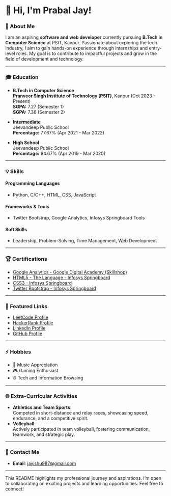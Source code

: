 # 👋 Hi, I'm Prabal Jay!

### 🚀 About Me
I am an aspiring **software and web developer** currently pursuing **B.Tech in Computer Science** at PSIT, Kanpur. 
Passionate about exploring the tech industry, I aim to gain hands-on experience through internships and entry-level roles. 
My goal is to contribute to impactful projects and grow in the field of development and technology.

---

### 🎓 Education
- **B.Tech in Computer Science**  
  **Pranveer Singh Institute of Technology (PSIT)**, Kanpur (Oct 2023 - Present)  
  **SGPA:** 7.27 (Semester 1)  
  **SGPA:** 7.36 (Semester 2)

- **Intermediate**  
  Jeevandeep Public School  
  **Percentage:** 77.67% (Apr 2021 - Mar 2022)

- **High School**  
  Jeevandeep Public School  
  **Percentage:** 84.67% (Apr 2019 - Mar 2020)

---

### 💡 Skills
#### **Programming Languages**  
- Python, C/C++, HTML, CSS, JavaScript

#### **Frameworks & Tools**  
- Twitter Bootstrap, Google Analytics, Infosys Springboard Tools

#### **Soft Skills**  
- Leadership, Problem-Solving, Time Management, Web Development

---

### 🏆 Certifications
- [Google Analytics - Google Digital Academy (Skillshop)](https://skillshop.credential.net/7766053b-1a0e-4a0b-8e99-0bdf6d4f3890)
- [HTML5 - The Language - Infosys Springboard](https://infyspringboard.onwingspan.com/public-assets/infosysheadstart/cert/lex_17739732834840810000_shared/1-b67c0632-b716-4537-bc02-2e1b322ec48f.pdf)
- [CSS3 - Infosys Springboard](https://infyspringboard.onwingspan.com/public-assets/infosysheadstart/cert/lex_15281000932633230000_shared/1-9e0f77cc-6bf4-46f0-a4e7-6b40bfe923f0.pdf)
- [Twitter Bootstrap - Infosys Springboard](https://infyspringboard.onwingspan.com/public-assets/infosysheadstart/cert/lex_24029875493927956000_shared/1-597687d6-55da-47ad-ad7b-97530844b32b.pdf)

---

### 🌟 Featured Links
- [LeetCode Profile](http://leetcode.com/u/PrabalJay/)
- [HackerRank Profile](http://hackerrank.com/profile/CS_2313758)
- [LinkedIn Profile](http://linkedin.com/in/prabal-jay-758086294)
- [GitHub Profile](http://github.com/PrabalJay)

---

### ⚡ Hobbies
- 🎵 Music Appreciation
- 🎮 Gaming Enthusiast
- 🌐 Tech and Information Browsing

---

### 🌐 Extra-Curricular Activities
- **Athletics and Team Sports**:  
  Competed in short-distance and relay races, showcasing speed, endurance, and a competitive spirit.
- **Volleyball**:  
  Actively participated in team volleyball, fostering communication, teamwork, and strategic play.

---

### 📌 Contact Me
- **Email**: [jayishu987@gmail.com](mailto:jayishu987@gmail.com)

---

This README highlights my professional journey and aspirations. I’m open to collaborating on exciting projects and learning opportunities. Feel free to connect!

